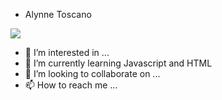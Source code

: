 - Alynne Toscano 

<a href="https://www.instagram.com/alynnetoscano_/?next=%2F" target="_blank"><img src="https://img.![image](https://user-images.githubusercontent.com/115585444/204384405-4c42f627-ad89-42e2-aebb-c3fc8807d317.png)
" target="_blank"></a>


- 👀 I’m interested in ...
- 🌱 I’m currently learning Javascript and HTML
- 💞️ I’m looking to collaborate on ...
- 📫 How to reach me ...

<!---
alynnetoscano/alynnetoscano is a ✨ special ✨ repository because its `README.md` (this file) appears on your GitHub profile.
You can click the Preview link to take a look at your changes.
--->
